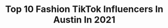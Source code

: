 ---
title: Top 10 Fashion TikTok Influencers In Austin In 2021
description: >-
  Find top fashion TikTok influencers in Austin in 2021. Most popular hashtags: #fyp #fashion #greenscreen #foryou.
platform: TikTok
hits: 88
text_top: Analyze the top-rated TikTok accounts on inBeat.
text_bottom: inBeat has 88 TikTok influencers like this in Austin, United States for you to collaborate.
profiles:
  - username: "k8mobile"
    fullname: >-
      Katie Nevels
    bio: >-
      Minor cussing problem. Pronounced Kate-Moe-Beel.
    location: "United States"
    followers: 14200
    engagement: 354
    commentsToLikes: 0.058986
    id: ckb9ve6rpuj8c0j23hvi3fep4
    verified: false
    hashtags: "#jeepcompass, #jeepgang, #trx, #trailhawk"
  - username: "cici_tatts"
    fullname: >-
      Ciara Rose
    bio: >-
      Just a girl with a butt chin! #TEAMBUTTCHIN Follow my art tiktok: @ciararoseart
    location: "United States"
    followers: 36300
    engagement: 1054
    commentsToLikes: 0.031187
    id: ck83wq0qslgvh0j787jw8hgcz
    verified: false
    hashtags: "#halloween, #micellarrewind, #worldseries, #wewintogether"
  - username: "jenbunniepyt"
    fullname: >-
      Jennifer Seeley
    bio: >-
      Redheads rule the galaxy 💋
    location: "United States"
    followers: 2260
    engagement: 671
    commentsToLikes: 0.061572
    id: ckav2n3cr8yu80j23dvx7i9al
    verified: false
    hashtags: "#dance, #herekittykittykitty, #redlips, #havingfun"
  - username: "hexrome"
    fullname: >-
      Rumman Al-Shaikh
    bio: >-
      All of my content Insta: hexrome Austin, Tx
    location: "United States"
    followers: 9368
    engagement: 1109
    commentsToLikes: 0.019237
    id: ckb1bczp5zwy70j23ijms22en
    verified: false
    hashtags: "#supercar, #lamborghini, #carsoftiktok, #ferrari"
  - username: "swiftwellness"
    fullname: >-
      swiftwellness
    bio: >-
      fashion + affordable beauty reviews + Amazon finds in Austin TX Links here 👇🏻
    location: "United States"
    followers: 206900
    engagement: 726
    commentsToLikes: 0.031344
    id: ck81q0y7qf2fw0j7865fjsj3q
    verified: false
    hashtags: "#amazonfashion, #amazonhaul, #founditonamazon, #amazonfinds2020"
  - username: "ninaberenato"
    fullname: >-
      Nina Berenato
    bio: >-
      I own an all-girl jewelry studio in Austin 🛠 Handmade • Custom • One of a Kind
    location: "United States"
    followers: 116400
    engagement: 1422
    commentsToLikes: 0.016162
    id: ck81s9n0nr1y10j785ei5mkqu
    verified: false
    hashtags: "#fashion, #ootd, #smallbusiness, #smallbusinesscheck"
  - username: "missjeannine"
    fullname: >-
      Nene
    bio: >-
      22 | Austin, Tx📍 Owner of Nine Collections✨
    location: "United States"
    followers: 18600
    engagement: 1362
    commentsToLikes: 0.021559
    id: ckbkx2gdesyfq0j23x5ypx5ig
    verified: false
    hashtags: "#zodiac, #showupshowoff, #couple, #greenscreenvideo"
  - username: "austinmarieclaire"
    fullname: >-
      Austin Williams 
    bio: >-
      Follow my Instagram!! 👻- austinmarie22 I make a lot of bad decisions on here 🙂
    location: "United States"
    followers: 485400
    engagement: 1014
    commentsToLikes: 0.007703
    id: ck83zey9d05e10j78ifhq2pkh
    verified: false
    hashtags: "#fyp, #hairfail, #foryou, #hairtransformation"
  - username: "whitneyhanson7"
    fullname: >-
      Whitney Hanson
    bio: >-
      Music/fashion/imperfection Email: whitneyhansontiktok@gmail
    location: "United States"
    followers: 238700
    engagement: 988
    commentsToLikes: 0.021211
    id: ck99aut4bj6s20j7834w2g1hu
    verified: false
    hashtags: "#xc, #powerpoint, #duet, #music"
  - username: "sssimplygrace"
    fullname: >-
      Grace & Bryson
    bio: >-
      I am 20 years old @ FSU 😳🙏🏼 and I want to work in FASHION 😂💯 thank you❗️❗️
    location: "United States"
    followers: 280000
    engagement: 1001
    commentsToLikes: 0.028872
    id: ck8f9398b3q5r0j78v6pdyly9
    verified: false
    hashtags: "#levitating, #problemsolved, #timewarpscan, #emilyinparis"
---